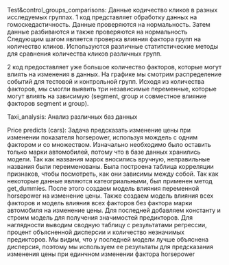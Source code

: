 Test&control_groups_comparisons: 
Данные кодичество кликов в разных исследуемых группах.
1 код представляет обработку данных на гомоскедастичность. Данные проверяются на нормальность. 
Затем данные разбиваются и также проверяются на нормальность
Следующим шагом является проверка влияния фактора групп на количество кликов. Используются различные статитстические методы для сравнения количества кликов различных групп.

2 код предоставляет уже большое количество факторов, которые могут влиять на изменения в данных. 
На графике мы смотрим распределение событий для тестовой и контрольной групп. 
Исходя из количества факторов, мы смогли выявить три независимые переменные, которые могут влиять на зависимую (segment, group и совместное влияние факторов segment и group).


Taxi_analysis:
Анализ различных баз данных


Price predicts (cars):
Задача предсказать изменение цены при изменении показателя horsepower, используя мождель с одним фактором и со множеством.
Изначально необходимо было оставить только марки автомобилей, потому что в базе данных хранились модели. 
Так как названия марок вносились вручную, неправильные названия были переименованы.
Была построена таблица корреляции признаков, чтобы посмотреть, как они зависимы между собой.
Так как некоторые данные являются катеогриальными, был применен метод get_dummies.
После этого создаем модель влияния переменной horsepower на изменение цены.
Также создаем модель влияния всех факторов и модель влияния всех факторов без фактора марки автомобиля на изменение цены.
Для последней добавляем константу и строим модель для получения значимостей предикторов.
Для наглядности выводим сводную таблицу с результатами регрессии, процент объясненной дисперсии и количество незначимых предикторов.
Мы видим, что у последней модели лучше объяснена дисперсия, поэтому мы используем ее результаты для предсказания изменения цены при единчном изменении фактора horsepower
